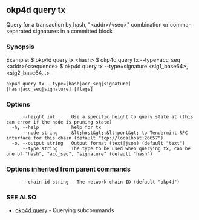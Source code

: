 ## okp4d query tx

Query for a transaction by hash, "&lt;addr&gt;/&lt;seq&gt;" combination or comma-separated signatures in a committed block

### Synopsis

Example:
$ okp4d query tx &lt;hash&gt;
$ okp4d query tx --type=acc_seq &lt;addr&gt;/&lt;sequence&gt;
$ okp4d query tx --type=signature <sig1_base64>,<sig2_base64...>

```
okp4d query tx --type=[hash|acc_seq|signature] [hash|acc_seq|signature] [flags]
```

### Options

```
      --height int      Use a specific height to query state at (this can error if the node is pruning state)
  -h, --help            help for tx
      --node string     &lt;host&gt;:&lt;port&gt; to Tendermint RPC interface for this chain (default "tcp://localhost:26657")
  -o, --output string   Output format (text|json) (default "text")
      --type string     The type to be used when querying tx, can be one of "hash", "acc_seq", "signature" (default "hash")
```

### Options inherited from parent commands

```
      --chain-id string   The network chain ID (default "okp4d")
```

### SEE ALSO

* [okp4d query](okp4d_query.md)	 - Querying subcommands
